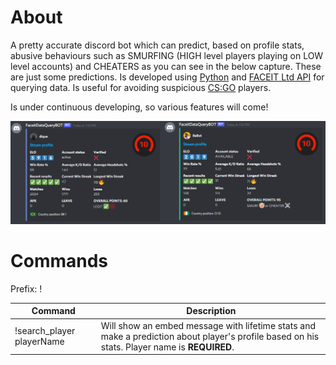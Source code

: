 # About

A pretty accurate discord bot which can predict, based on profile stats, abusive behaviours such as SMURFING (HIGH level players playing on LOW level accounts) and CHEATERS as you can see in the below capture. These are just some predictions. Is developed using [Python](https://www.python.org/) and [FACEIT Ltd API](https://developers.faceit.com/docs/tools/data-api) for querying data. Is useful for avoiding suspicious [CS:GO](https://blog.counter-strike.net/) players.

Is under continuous developing, so various features will come!

![alt text](https://github.com/YeLLoLS/FaceitDataQuery/blob/master/images/comp.png?raw=true)

# Commands

Prefix: !

| Command | Description |
| --- | --- |
|!search_player playerName | Will show an embed message with lifetime stats and make a prediction about player's profile based on his stats. Player name is **REQUIRED**. |

